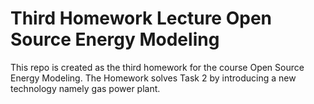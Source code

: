 # Third Homework Lecture Open Source Energy Modeling
This repo is created as the third homework for the course Open Source Energy Modeling. The Homework solves Task 2 by introducing a new technology namely gas power plant.
